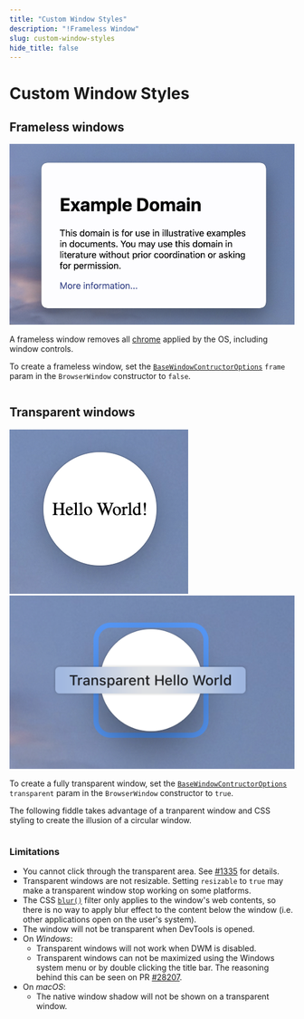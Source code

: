 ```yaml
---
title: "Custom Window Styles"
description: "!Frameless Window"
slug: custom-window-styles
hide_title: false
---
```


# Custom Window Styles

## Frameless windows

![Frameless Window](../images/frameless-window.png)

A frameless window removes all [chrome][] applied by the OS, including window controls.

To create a frameless window, set the [`BaseWindowContructorOptions`][] `frame` param in the `BrowserWindow` constructor to `false`.

```fiddle docs/latest/fiddles/features/window-customization/custom-window-styles/frameless-windows

```

## Transparent windows

![Transparent Window](../images/transparent-window.png)
![Transparent Window in macOS Mission Control](../images/transparent-window-mission-control.png)

To create a fully transparent window, set the [`BaseWindowContructorOptions`][] `transparent` param in the `BrowserWindow` constructor to `true`.

The following fiddle takes advantage of a tranparent window and CSS styling to create
the illusion of a circular window.

```fiddle docs/latest/fiddles/features/window-customization/custom-window-styles/transparent-windows

```

### Limitations

* You cannot click through the transparent area. See
  [#1335](https://github.com/electron/electron/issues/1335) for details.
* Transparent windows are not resizable. Setting `resizable` to `true` may make
  a transparent window stop working on some platforms.
* The CSS [`blur()`][] filter only applies to the window's web contents, so there is
  no way to apply blur effect to the content below the window (i.e. other applications
  open on the user's system).
* The window will not be transparent when DevTools is opened.
* On _Windows_:
  * Transparent windows will not work when DWM is disabled.
  * Transparent windows can not be maximized using the Windows system menu or by double
  clicking the title bar. The reasoning behind this can be seen on
  PR [#28207](https://github.com/electron/electron/pull/28207).
* On _macOS_:
  * The native window shadow will not be shown on a transparent window.

[`BaseWindowContructorOptions`]: ../api/structures/base-window-options.md
[`blur()`]: https://developer.mozilla.org/en-US/docs/Web/CSS/filter-function/blur()
[chrome]: https://developer.mozilla.org/en-US/docs/Glossary/Chrome
